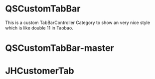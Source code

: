 # QSCustomTabBar
This is a custom TabBarController Category to show an very nice style which is like double 11 in Taobao.
# QSCustomTabBar-master
# JHCustomerTab
